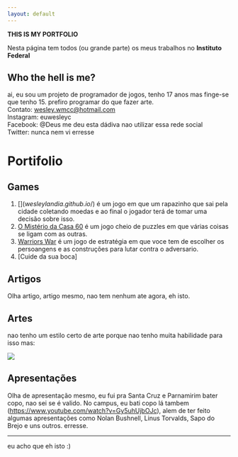 ```yaml
---
layout: default
---
```


**THIS IS MY PORTFOLIO**

Nesta página tem todos (ou grande parte) os meus trabalhos no **Instituto Federal**

## Who the hell is me?

ai, eu sou um projeto de programador de jogos, tenho 17 anos mas finge-se que tenho 15. prefiro programar do que fazer arte.  
Contato: wesley.wmcc@hotmail.com  
Instagram: euwesleyc  
Facebook: @Deus me deu esta dádiva nao utilizar essa rede social  
Twitter: nunca nem vi erresse  

# Portifolio

## Games
1. [$](wesleylandia.github.io/$) é um jogo em que um rapazinho que sai pela cidade coletando moedas e ao final o jogador terá de tomar uma decisão sobre isso.
2. [O Mistério da Casa 60](wesleylandia.github.io/Oficina2) é um jogo cheio de puzzles em que várias coisas se ligam com as outras.
3. [Warriors War](https://leonardofelipe.github.io/WarriorsWar/) é um jogo de estratégia em que voce tem de escolher os persoangens e as construções para lutar contra o adversario.
4. [Cuide da sua boca]

## Artigos
Olha artigo, artigo mesmo, nao tem nenhum ate agora, eh isto.  

## Artes
nao tenho um estilo certo de arte porque nao tenho muita habilidade para isso mas:  

![](wesleylandia.github.io/blob/master/influence_map_meme_by_fox_orian.jpg)

## Apresentações
Olha de apresentação mesmo, eu fui pra Santa Cruz e Parnamirim bater copo, nao sei se é valido. No campus, eu bati copo lá tambem (https://www.youtube.com/watch?v=Gy5uhUjbOJc), alem de ter feito algumas apresentações como Nolan Bushnell, Linus Torvalds, Sapo do Brejo e uns outros. erresse.

* * * 

eu acho que eh isto :)
